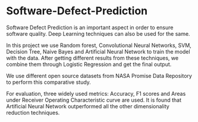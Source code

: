 # Software-Defect-Prediction
Software Defect Prediction is an
important aspect in order to ensure software
quality. Deep Learning techniques can also be
used for the same.

In this project we use Random forest, Convolutional Neural Networks,
SVM, Decision Tree, Naive Bayes and Artificial Neural Network to train the model with the data.
After getting different results from these techniques, we combine them through
Logistic Regression and get the final output.

We use different open source datasets from NASA
Promise Data Repository to perform this
comparative study.

For evaluation, three widely used metrics:
Accuracy, F1 scores and Areas under Receiver
Operating Characteristic curve are used. It is found
that Artificial Neural Network outperformed all the
other dimensionality reduction techniques.
